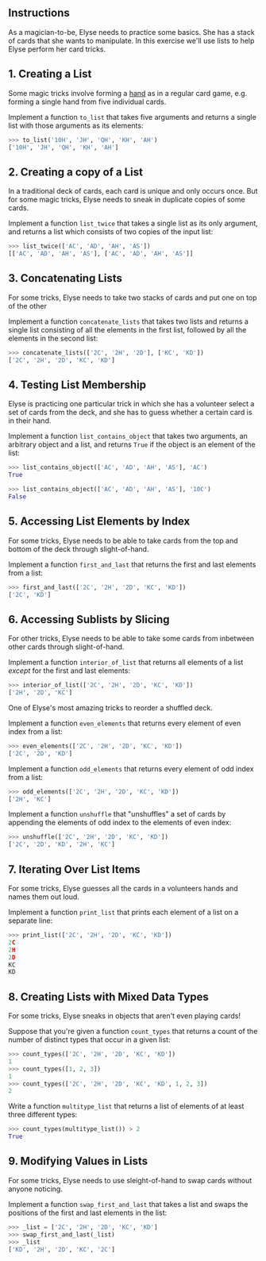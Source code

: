 ## Instructions

As a magician-to-be, Elyse needs to practice some basics. She has a stack of cards that she wants to manipulate. In this exercise we'll use lists to help Elyse perform her card tricks.

[//]: # 'Creating Lists'

## 1. Creating a List

Some magic tricks involve forming a [hand](https://en.wikipedia.org/wiki/Glossary_of_card_game_terms#hand) as in a regular card game, e.g. forming a single hand from five individual cards.

Implement a function `to_list` that takes five arguments and returns a single list with those arguments as its elements:

```python
>>> to_list('10H', 'JH', 'QH', 'KH', 'AH')
['10H', 'JH', 'QH', 'KH', 'AH']
```

[//]: # 'Create Lists Using the `list` Type'

## 2. Creating a copy of a List

In a traditional deck of cards, each card is unique and only occurs once. But for some magic tricks, Elyse needs to sneak in duplicate copies of some cards.

Implement a function `list_twice` that takes a single list as its only argument, and returns a list which consists of two copies of the input list:

```python
>>> list_twice(['AC', 'AD', 'AH', 'AS'])
[['AC', 'AD', 'AH', 'AS'], ['AC', 'AD', 'AH', 'AS']]
```

[//]: # 'Concatenating Lists Using the `+` Operator'

## 3. Concatenating Lists

For some tricks, Elyse needs to take two stacks of cards and put one on top of the other

Implement a function `concatenate_lists` that takes two lists and returns a single list consisting of all the elements in the first list, followed by all the elements in the second list:

```python
>>> concatenate_lists(['2C', '2H', '2D'], ['KC', 'KD'])
['2C', '2H', '2D', 'KC', 'KD']
```

[//]: # 'Checking for List Membership using the `in` keyword'

## 4. Testing List Membership

Elyse is practicing one particular trick in which she has a volunteer select a set of cards from the deck, and she has to guess whether a certain card is in their hand.

Implement a function `list_contains_object` that takes two arguments, an arbitrary object and a list, and returns `True` if the object is an element of the list:

```python
>>> list_contains_object(['AC', 'AD', 'AH', 'AS'], 'AC')
True

>>> list_contains_object(['AC', 'AD', 'AH', 'AS'], '10C')
False
```

[//]: # 'Accessing List Elements by Index'

## 5. Accessing List Elements by Index

For some tricks, Elyse needs to be able to take cards from the top and bottom of the deck through slight-of-hand.

Implement a function `first_and_last` that returns the first and last elements from a list:

```python
>>> first_and_last(['2C', '2H', '2D', 'KC', 'KD'])
['2C', 'KD']
```

[//]: # 'Accessing Sublists by Slicing'

## 6. Accessing Sublists by Slicing

For other tricks, Elyse needs to be able to take some cards from inbetween other cards through slight-of-hand.

Implement a function `interior_of_list` that returns all elements of a list _except_ for the first and last elements:

```python
>>> interior_of_list(['2C', '2H', '2D', 'KC', 'KD'])
['2H', '2D', 'KC']
```

One of Elyse's most amazing tricks to reorder a shuffled deck.

Implement a function `even_elements` that returns every element of even index from a list:

```python
>>> even_elements(['2C', '2H', '2D', 'KC', 'KD'])
['2C', '2D', 'KD']
```

Implement a function `odd_elements` that returns every element of odd index from a list:

```python
>>> odd_elements(['2C', '2H', '2D', 'KC', 'KD'])
['2H', 'KC']
```

Implement a function `unshuffle` that "unshuffles" a set of cards by appending the elements of odd index to the elements of even index:

```python
>>> unshuffle(['2C', '2H', '2D', 'KC', 'KD'])
['2C', '2D', 'KD', '2H', 'KC']
```

## 7. Iterating Over List Items

For some tricks, Elyse guesses all the cards in a volunteers hands and names them out loud.

Implement a function `print_list` that prints each element of a list on a separate line:

```python
>>> print_list(['2C', '2H', '2D', 'KC', 'KD'])
2C
2H
2D
KC
KD
```

## 8. Creating Lists with Mixed Data Types

For some tricks, Elyse sneaks in objects that aren't even playing cards!

Suppose that you're given a function `count_types` that returns a count of the number of distinct types that occur in a given list:

```python
>>> count_types(['2C', '2H', '2D', 'KC', 'KD'])
1
>>> count_types([1, 2, 3])
1
>>> count_types(['2C', '2H', '2D', 'KC', 'KD', 1, 2, 3])
2
```

Write a function `multitype_list` that returns a list of elements of at least three different types:

```python
>>> count_types(multitype_list()) > 2
True
```

## 9. Modifying Values in Lists

For some tricks, Elyse needs to use sleight-of-hand to swap cards without anyone noticing.

Implement a function `swap_first_and_last` that takes a list and swaps the positions of the first and last elements in the list:

```python
>>> _list = ['2C', '2H', '2D', 'KC', 'KD']
>>> swap_first_and_last(_list)
>>> _list
['KD', '2H', '2D', 'KC', '2C']
```
